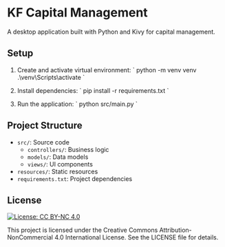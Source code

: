 # KF Capital Management

A desktop application built with Python and Kivy for capital management.

## Setup

1.  Create and activate virtual environment:
    \`
    python -m venv venv
    .\\venv\\Scripts\\activate
    \`

2.  Install dependencies:
    \`
    pip install -r requirements.txt
    \`

3.  Run the application:
    \`
    python src/main.py
    \`

## Project Structure

-   `src/`: Source code
    -   `controllers/`: Business logic
    -   `models/`: Data models
    -   `views/`: UI components
-   `resources/`: Static resources
-   `requirements.txt`: Project dependencies

## License

[![License: CC BY-NC 4.0](https://img.shields.io/badge/License-CC%20BY--NC%204.0-lightgrey.svg)](https://creativecommons.org/licenses/by-nc/4.0/)

This project is licensed under the Creative Commons Attribution-NonCommercial 4.0 International License. See the LICENSE file for details.
